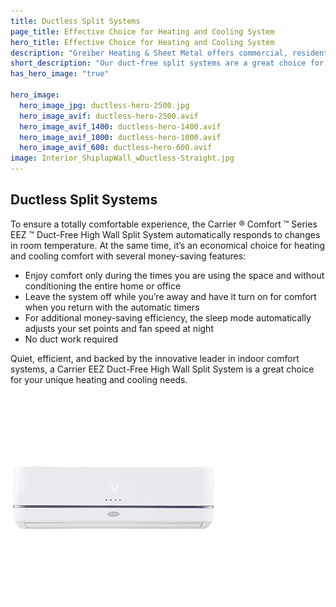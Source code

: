 ```yaml
---
title: Ductless Split Systems
page_title: Effective Choice for Heating and Cooling System
hero_title: Effective Choice for Heating and Cooling System
description: "Greiber Heating & Sheet Metal offers commercial, residential & industrial HVAC, geothermal heating, cooling & ventilation services in Waunakee, Wisconsin."
short_description: "Our duct-free split systems are a great choice for your unique heating and cooling needs."
has_hero_image: "true"

hero_image:
  hero_image_jpg: ductless-hero-2500.jpg
  hero_image_avif: ductless-hero-2500.avif
  hero_image_avif_1400: ductless-hero-1400.avif
  hero_image_avif_1000: ductless-hero-1000.avif
  hero_image_avif_600: ductless-hero-600.avif
image: Interior_ShiplapWall_wDuctless-Straight.jpg
---
```


<h2 class="no-margin">Ductless Split Systems</h2>

<div class="underline"></div>

To ensure a totally comfortable experience, the Carrier ® Comfort ™ Series EEZ ™ Duct-Free High Wall Split System automatically responds to changes in room temperature. At the same time, it’s an economical choice for heating and cooling comfort with several money-saving features:

- Enjoy comfort only during the times you are using the space and without conditioning the entire home or office
- Leave the system off while you’re away and have it turn on for comfort when you return with the automatic timers
- For additional money-saving efficiency, the sleep mode automatically adjusts your set points and fan speed at night
- No duct work required

Quiet, efficient, and backed by the innovative leader in indoor comfort systems, a Carrier EEZ Duct-Free High Wall Split System is a great choice for your unique heating and cooling needs.

![Performance high wall indoor unit](performance-high-wall-indoor-unit-40MAQ.png)
